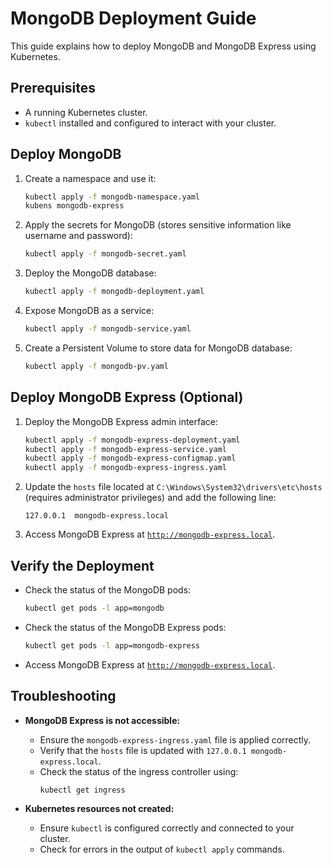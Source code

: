 # **MongoDB Deployment Guide**

This guide explains how to deploy MongoDB and MongoDB Express using Kubernetes.

## Prerequisites
- A running Kubernetes cluster.
- `kubectl` installed and configured to interact with your cluster.

## Deploy MongoDB
1. Create a namespace and use it:
   ```sh
   kubectl apply -f mongodb-namespace.yaml
   kubens mongodb-express

   ```

2. Apply the secrets for MongoDB (stores sensitive information like username and password):
   ```sh
   kubectl apply -f mongodb-secret.yaml

   ```

3. Deploy the MongoDB database:
   ```sh
   kubectl apply -f mongodb-deployment.yaml

   ```

4. Expose MongoDB as a service:
   ```sh
   kubectl apply -f mongodb-service.yaml

   ```

5. Create a Persistent Volume to store data for MongoDB database:
   ```sh
   kubectl apply -f mongodb-pv.yaml
   
   ```

## Deploy MongoDB Express (Optional)
1. Deploy the MongoDB Express admin interface:
   ```sh
   kubectl apply -f mongodb-express-deployment.yaml
   kubectl apply -f mongodb-express-service.yaml
   kubectl apply -f mongodb-express-configmap.yaml
   kubectl apply -f mongodb-express-ingress.yaml

   ```

2. Update the `hosts` file located at `C:\Windows\System32\drivers\etc\hosts` (requires administrator privileges) and add the following line:
   ```plaintext
   127.0.0.1  mongodb-express.local
   ```

3. Access MongoDB Express at [`http://mongodb-express.local`](http://mongodb-express.local).

## Verify the Deployment
- Check the status of the MongoDB pods:
  ```sh
  kubectl get pods -l app=mongodb
  ```

- Check the status of the MongoDB Express pods:
  ```sh
  kubectl get pods -l app=mongodb-express

  ```

- Access MongoDB Express at [`http://mongodb-express.local`](http://mongodb-express.local).

## Troubleshooting
- **MongoDB Express is not accessible:**
  - Ensure the `mongodb-express-ingress.yaml` file is applied correctly.
  - Verify that the `hosts` file is updated with `127.0.0.1 mongodb-express.local`.
  - Check the status of the ingress controller using:
    ```sh
    kubectl get ingress

    ```

- **Kubernetes resources not created:**
  - Ensure `kubectl` is configured correctly and connected to your cluster.
  - Check for errors in the output of `kubectl apply` commands.
